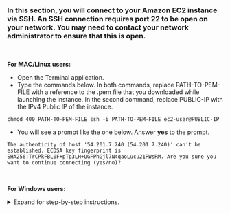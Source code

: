 ### In this section, you will connect to your Amazon EC2 instance via SSH. An SSH connection requires port 22 to be open on your network. You may need to contact your network administrator to ensure that this is open.

<br/>

**For MAC/Linux users:**

* Open the Terminal application.
* Type the commands below. In both commands, replace PATH-TO-PEM-FILE with a reference to the .pem file that you downloaded while launching the instance. In the second command, replace PUBLIC-IP with the IPv4 Public IP of the instance.
  
`
chmod 400 PATH-TO-PEM-FILE
ssh -i PATH-TO-PEM-FILE ec2-user@PUBLIC-IP
`

* You will see a prompt like the one below. Answer **yes** to the prompt.

`
The authenticity of host '54.201.7.240 (54.201.7.240)' can't be established. ECDSA key fingerprint is SHA256:TrCPkFBL0F+pTp3LH+UGFPhGjl7N4qaoLucu21RWsRM. Are you sure you want to continue connecting (yes/no)?
`

<br/>

**For Windows users:**

<details>
<summary>Expand for step-by-step instructions.</summary>

1. Install [PuTTY](https://www.chiark.greenend.org.uk/~sgtatham/putty/latest.html).
2. PuTTY does not natively support the private key format (.pem) generated by Amazon EC2. PuTTY has a tool named PuTTYgen, which can convert keys to the required PuTTY format (.ppk). You must convert your private key into this format (.ppk) before attempting to connect to your instance using PuTTY. To convert your private key (.pem file) using PuTTYgen, follow the instructions below:
   
   * Start **PuTTYgen**.
   * Under **Type of key to generate**, select **RSA**.
   * Click **Load**. By default, PuTTYgen displays only files with the extension .ppk. To locate your .pem file, select the option to display files of all types.
   * Select your **.pem file** for the key pair that you specified when you launched your instance, and then click **Open**. 
   * Click **OK** to dismiss the confirmation dialog box.
   * Click **Save** private key to save the key in the format that PuTTY can use. PuTTYgen displays a warning about saving the key without a passphrase. Click **Yes**.
   * Specify the same name for the key that you used for the key pair (for example, my-key-pair). PuTTY automatically adds the .ppk file extension.
   * Your private key is now in the correct format for use with PuTTY. You can now connect to your instance using PuTTY's SSH client.
3.  Start **PuTTY**.   
4.  In the **Category** pane, click **Session**.
5.  In the **Host Name** text box, type **ec2-user@IP-ADDRESS**, where IP-ADDRESS is the public IP address of your Amazon EC2 instance.
6.  In the **Category** pane, expand **Connection**, expand **SSH**, and then click **Auth**.
7.  Click **Browse**.
8.  Select the **.ppk file** that you generated for your key pair, and then click **Open**.
9.  If you plan to start this session again later, you can save the session information for future use. In the **Category** tree, select **Session**, enter a name for the session in **Saved Sessions**, and then click **Save**.
10. Click **Open** to start the PuTTY session. PuTTY will ask whether you wish to cache the server’s host key. 
11. Click **Yes**.

</details>